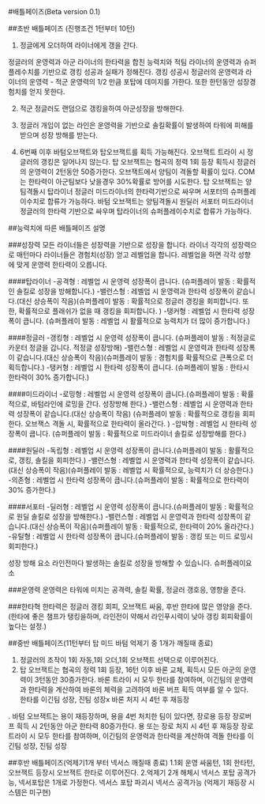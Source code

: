 #배틀페이즈(Beta version 0.1)


##초반 배틀페이즈 (진행조건 1턴부터 10턴) 
1. 정글에게 오더하여 라이너에게 갱을 간다.

정글러의 운영력과 아군 라이너의 한타력을 합친 능력치와 적팀 라이너의 운영력과 슈퍼플레수치를 기반으로 갱킹 성공과 실패가 정해진다.
갱킹 성공시 정글러의 운영력과 라이너의 운영력 - 적군 운영력의 1/2 만큼 포탑에 데미지를 가한다. 또한 한턴동안 성장경험치를 얻지 못한다.

2. 적군 정글러도 랜덤으로 갱킹을하여 아군성장을 방해한다.


3. 정글러 개입이 없는 라인은 운영력을 기반으로 솔킬확률이 발생하여 타워에 피해를 받으며 성장 방해를 받는다.

4. 6번째 이후 바텀오브잭트와 탑오브잭트를 획득 가능해진다.
   오브잭트 트라이 시 정글러의 갱킹은 일어나지 않는다.
   탑 오브잭트는 협곡의 정력 1회 등장 획득시 정글러의 운영력이 2턴동안 50증가한다.
   오브잭트에서 양팀이 격돌할 확률이 있다. COM는 한타력이 아군팀보다 낮을경우 30%확률로 방어를 시도한다.
   탑 오브잭트는 양팀격돌시 탑라이너 정글러 미드라이너의 한타력기반으로 싸우며 서포터의 슈퍼플레이수치로 합류가 가능하다.
   바텀 오브잭트는 양팀격돌시 원딜러 서포터 미드라이너 정글러의 한타력 기반으로 싸우며 탑라이너의 슈퍼플레이수치로 합류가 가능하다.


##능력치에 따른 배틀페이즈 설명

###성장력
모든 라이너들은 성장력을 기반으로 성장을 합니다.
라이너 각각의 성장력으로 매턴마다 라이너들은 경험치(성장) 얻고 레벨업을 합니다.
레벨업을 하면 각각 성향에 맞게 운영력 한타력이 오릅니다.


####탑라이너
-공격형 : 레벨업 시 운영력 성장폭이 큽니다. (슈퍼플레이 발동 : 확률적인 솔킬로 성장을 방해합니다.)
-밸런스형 : 레벨업 시 운영력과 한타력 성장폭이 같습니다.(대신 상승폭이 작음)(슈퍼플레이 발동 : 확률적으로 정글러 갱킹을 회피합니다. 또한, 확률적으로 플래쉬가 없을 때 갱킹을 회피합니다. )
-탱커형 : 레벨업 시 한타력 성장폭이 큽니다. (슈퍼플레이 발동 : 레벨업 시 활률적으로 능력치가 더 많이 증가합니다.)

####정글러
-갱킹형 : 레벨업 시 운영력 성장폭이 큽니다. (슈퍼플레이 발동 : 적정글로 카운터 정글을 갑니다. 적정글 성장방해)
-밸런스형 : 레벨업 시 운영력과 한타력 성장폭이 같습니다.(대신 상승폭이 작음)(슈퍼플레이 발동 : 경험치를 확률적으로 큰폭으로 더 획득합니다.)
-탱커형 : 레벨업 시 한타력 성장폭이 큽니다. (슈퍼플레이 발동 : 한타시 한타력이 30% 증가합니다.)

####미드라이너
-로밍형 : 레벨업 시 운영력 성장폭이 큽니다.(슈퍼플레이 발동 : 확률적으로, 바텀라인에 로밍을 간다. 성장방해 한다.)
-밸런스형 : 레벨업 시 운영력과 한타력 성장폭이 같습니다.(대신 상승폭이 작음) (슈퍼플레이 발동 : 확률적으로 갱킹을 회피한다. 오브잭스 격돌 시, 확률적으로 한타력이 올라간다. )
-압박형 : 레벨업 시 한타력 성장폭이 큽니다. (슈퍼플레이 발동 : 확률적으로 미드라이너 솔킬로 성장방해를 한다.)

####원딜러
-독립형 : 레벨업 시 운영력 성장폭이 큽니다.(슈퍼플레이 발동 : 활률적으로, 갱킹, 솔킬을 회피한다.)
-밸런스형 : 레벨업 시 운영력과 한타력 성장폭이 같습니다.(대신 상승폭이 작음)(슈퍼플레이 발동 : 레벨업 시 확률적으로, 능력치가 더 상승한다.)
-의존형 : 레벨업 시 한타력 성장폭이 큽니다.(슈퍼플레이 발동 : 확률적으로 한타력이 30% 증가한다.)

####서포터
-딜러형 : 레벨업 시 운영력 성장폭이 큽니다.(슈퍼플레이 발동 : 확률적으로 원딜 솔킬로 성장을 방해한다.)
-밸런스형 : 레벨업 시 운영력과 한타력 성장폭이 같습니다.(대신 상승폭이 작음)(슈퍼플레이 발동 : 확률적으로, 한타력이 20% 올라간다.)
-유틸형 : 레벨업 시 한타력 성장폭이 큽니다.(슈퍼플레이 발동 : 갱킹 또는 미드 로밍시 회피한다.)

성장 방해 요소
라인전마다 발생하는 솔킬로 성장을 방해할 수 있습니다.
슈퍼플레이요소

###운영력
운영력은 타워에 미치는 공격력, 솔킬 확률, 정글러 갱호응, 영향을 준다.

###한타혁
한타력은 정글러 갱킹 회피, 오브잭트 싸움, 후반 한타에 많은 영양을 준다.(한타에 좋은 챔프가 탱킹을하며, 라인전이 약해서 라인푸시력이 낮아 갱킹 회피확률이 높다는 설정.)


##중반 배틀페이즈(11턴부터 탑 미드 바텀 억제기 중 1개가 깨질때 종료)

1. 정글러의 조작이 1회 자동,1회 오더,1회 오브잭트 선택으로 이루어진다.
2. 탑 오브잭트는 협곡의 정력 1회 등장, 16턴 이후 바론 교체, 획득시 모든 아군의 운영력이 3턴동안 30증가한다.
   바론 트라이 시 모두 한타를 참여하며, 이긴팀의 운영력과 한타력을 계산하여 바론의 체력을 고려하여 바론 버프 획득 여부를 알 수 있다. 한타를 이긴팀 성장, 진팀 성장x
   바론 처지 시 4턴 후 재등장

. 바텀 오브잭트는 용이 재등장하며, 용을 4번 처치한 팀이 있다면, 장로용 등장 장로버프 흭득 시 2턴동안 아군 한타력 80증가한다.
   용 또는 장로 처지 시 4턴 후 재등장
   장로 트라이 시 모두 한타를 참여하며, 이긴팀의 운영력과 한타력을 계산하여 격돌 한타를 이긴팀 성장, 진팀 성장  


##후반 배틀페이즈(억제기1개 부터 넥서스 깨질때 종료)
1.1회 운영 싸움턴, 1회 한타턴, 오브잭트 등장시 오브잭트 한타로 이루어진다.
2.억제기 2개 해체시 넥서스 포탑 공격가능, 넥서포탑은 1개로 가정한다. 넥서스 포탑 파괴시 넥서스 공격가능 
(억제기 재등장 시스템은 미구현)
 

  
 

